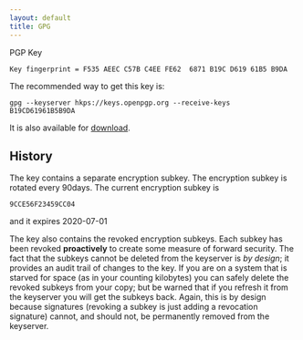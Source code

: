 ```yaml
---
layout: default
title: GPG
---
```


PGP Key

`Key fingerprint = F535 AEEC C57B C4EE FE62  6871 B19C D619 61B5 B9DA`

The recommended way to get this key is:

`gpg --keyserver hkps://keys.openpgp.org --receive-keys B19CD61961B5B9DA`

It is also available for [download](/assets/steven.malins.asc).

## History

The key contains a separate encryption subkey. The encryption subkey
is rotated every 90days. The current encryption subkey is

`9CCE56F23459CC04`

and it expires 2020-07-01

The key also contains the revoked encryption subkeys. Each subkey has
been revoked **proactively** to create some measure of forward
security. The fact that the subkeys cannot be deleted from the
keyserver is *by design*; it provides an audit trail of changes to the
key. If you are on a system that is starved for space (as in your
counting kilobytes) you can safely delete the revoked subkeys from
your copy; but be warned that if you refresh it from the keyserver you
will get the subkeys back. Again, this is by design because signatures
(revoking a subkey is just adding a revocation signature) cannot, and
should not, be permanently removed from the keyserver.
